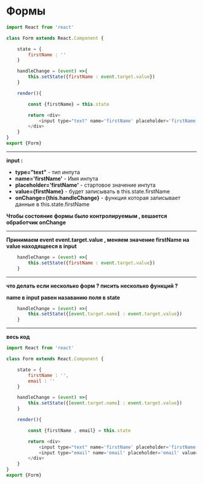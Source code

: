 # Формы

```JavaScript
import React from 'react'

class Form extends React.Component {

    state = {
        firstName : ''
    }

    handleChange = (event) =>{
        this.setState({firstName : event.target.value})
    }

    render(){

        const {firstName} = this.state

        return <div>
            <input type="text" name='firstName' placeholder='firstName' value={firstName} onChange={this.handleChange}/>
        </div>
    }
}
export {Form}
```

---

**input :**

- **type="text"** - тип инпута
- **name='firstName'** - Имя инпута
- **placeholder='firstName'** - стартовое значение инпута
- **value={firstName}** - будет записывать в this.state.firstName
- **onChange={this.handleChange}** - функция которая записывает данные в this.state.firstName

**Чтобы состояние формы было контролируемым , вешается обработчик onChange**

---

**Принимаем event event.target.value , меняем значение firstName на value находящееся в input**

```JavaScript
    handleChange = (event) =>{
        this.setState({firstName : event.target.value})
    }

```

---

**что делать если несколько форм ? писить несколько функций ?**

**name в input равен назаванию поля в state**

```JavaScript
    handleChange = (event) =>{
        this.setState({[event.target.name] : event.target.value})
    }

```

---

**весь код**

```JavaScript
import React from 'react'

class Form extends React.Component {

    state = {
        firstName : '',
        email : ''
    }

    handleChange = (event) =>{
        this.setState({[event.target.name] : event.target.value})
    }

    render(){

        const {firstName , email} = this.state

        return <div>
            <input type="text" name='firstName' placeholder='firstName' value={firstName} onChange={this.handleChange}/>
            <input type="email" name='email' placeholder='email' value={email} onChange={this.handleChange}/>
        </div>
    }
}
export {Form}
```
